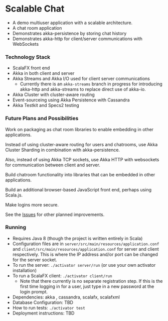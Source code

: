 # Scalable Chat #

* A demo multiuser application with a scalable architecture.
* A chat room application
* Demonstrates akka-persistence by storing chat history
* Demonstrates akka-http for client/server communications with WebSockets

### Technology Stack ###

* ScalaFX front end
* Akka in both client and server
* Akka Streams and Akka I/O used for client server communications
  * Currently there is an `akka-streams` branch in progress for introducing akka-http and akka-streams to replace direct use of akka-io.
* Akka Cluster with cluster-aware routing
* Event-sourceing using Akka Persistence with Cassandra
* Akka Testkit and Specs2 testing

### Future Plans and Possibilities ###

Work on packaging as chat room libraries to enable embedding in other applications.

Instead of using cluster-aware routing for users and chatrooms,
use Akka Cluster Sharding in combination with akka-persistence.

Also, instead of using Akka TCP sockets, use Akka HTTP with websockets for
communication between client and server.

Build chatroom functionality into libraries that can be embedded in other applications.

Build an additional browser-based JavaScript front end, perhaps using Scala.js.

Make logins more secure.

See the [Issues](https://github.com/ezoerner/scalable-chat/issues) for other planned improvements.

### Running ###

* Requires Java 8 (though the project is written entirely in Scala)
* Configuration files are in `server/src/main/resources/application.conf` and `client/src/main/resources/application.conf` for server and client respectively.
  This is where the IP address and/or port can be changed for the server socket.
* To run the server:  `./activator server/run` (or use your own activator installation)
* To run a ScalaFX client:  `./activator client/run`
    * Note that there currently is no separate registration step. If this is the first time logging in for a user, just type in a new password at the login prompt.
* Dependencies: akka , cassandra, scalafx, scalafxml
* Database Configuration: TBD
* How to run tests: `./activator test`
* Deployment instructions: TBD

